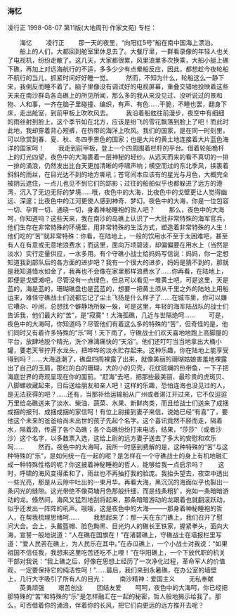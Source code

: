 ### 海忆
凌行正
1998-08-07
第11版(大地周刊·作家文苑)
专栏：

　　海忆
　　凌行正
　　那一天的夜里，“向阳红5号”船在南中国海上漂泊。
　　船上的人们，大都回到舱室里休息去了。大餐厅里，一群看录像的年轻人也关了电视机，纷纷走散了。这几天，大家都很累，风里浪里多次换乘，大船小艇上礁下礁，再加上对远海航行的不适，多多少少有点晕船反应，因此，都想趁今夜轮船不航行的当儿，抓紧时间好好睡一觉。
　　然而，不知为什么，轮船这么一静下来，我倒反而睡不着了。脑子里像没有调试好的电视屏幕，重叠交错地投映着这些天来在南沙群岛各岛礁上的所见所闻，那么多的我从来没见过、没听说过的景和物、人和事，一齐在脑子里碰撞、编织，有声、有色……干脆，不睡也罢，翻身下床，走出舱室，到前甲板上吹吹风去。
　　我沿着船舷往前漫步，夜空中有细细的雨丝射到脸上，这个季节如在北方，应该是纷飞的雪花飘落到脸上了吧！而此时此地，我却穿着背心短裤，在热带的海洋上吹风。我们的国家，是在同一时刻里，可以欣赏到春、夏、秋、冬四季景色的国家；也是大片的黄土地连接着大片蓝色海洋的国家呵！
　　我走到前甲板，登上一个四周围着栏杆的平台。借着轮船桅杆上的灯光四望，夜色中的大海裹着一层神秘的轻纱。从远天而来的看不真切的一排一排的涌浪，仍然发出比白天更加清晰的呼啸声响；横空而过的东北季风，挟裹着斜斜的雨丝，在目光达不到的地方嘶吼；苍穹间本应该有的星光与月色，大概完全被阴云遮住，一点儿也见不到它们的踪影；过往的船舶似乎也都躲进了远方的港湾，沉入了无边无际的梦境……哦，夜色中的大海，比夜色中的戈壁更让人觉得幽远、深邃；比夜色中的江河更使人感到神奇、梦幻。夜色中的大海，你是一位包容一切、孕育一切、通晓一切，身着神秘睡袍的哲人吧？
　　那么，夜色中的大海呵，你知道吗？这些天来，我在南沙的岛礁上认识了一大批非常特殊的海军官兵，他们生存在非常特殊的环境里，用非常特殊的生活方式，塑造着非常特殊的人生！他们吃的“苦”就非常特殊：你看，在陆地上，一般的饮用水不至于太困难吧，甚至有人在有意或无意地浪费水；而这里，面向万顷碧波，却偏偏要在用水上（当然是淡水）实行定量供应，一水多用。有个守礁小战士给妈妈写信说：妈妈，你一定想知道我到部队后的各方面的进步吧？我有一个很大的进步，妈妈是猜不到的，那就是我知道惜水如金了，我再也不会像在家里那样浪费水了……你再看，在陆地上，即便是戈壁滩吧，尽管没有一点绿色，但总可以看见一堆黄土吧，可是这里，天是蓝的，海是蓝的，珊瑚礁盘也是蓝蓝的，想要一把黄土须从千里之外的陆地上用船运来，难怪守礁战士们说都忘记了尘土飞扬是什么样子了……在城市里，你可以嫌它嘈杂、吵闹，总想找个僻静场所躲一躲，可是这里，年轻的海军陆战队的战士们告诉我，他们最大的“苦”，是“寂寞”！大海孤礁，几近与世隔绝呵……
　　可是，夜色中的大海呵，你知道吗？尽管他们有着这么多的特殊的“苦”，但奇怪的是，他们同时又有着许多特殊的“乐”呵！天下雨了，守礁战士们欢天喜地地跑上高脚屋的平台，放肆地脱个精光，洗个淋漓痛快的“天浴”。他们还叮叮当当地拿出大桶小罐，要老天爷拧开水龙头，把哗哗的淡水贮存起来。这种乐趣，你在陆地上能享受得到吗？……大海退潮了，礁盘四周裸露了出来，就像美丽的珊瑚姑娘害羞地裸露出了自己的玉肩，那红的白的珊瑚，大的小的贝壳，花纹斑斓的热带鱼，一下子把海底世界的奇观呈现在你的面前。“赶海”去吧，把那些最美丽、最珍贵的虎斑贝、八脚螺收藏起来，日后送给朋友和亲人吧！这样的乐趣，恐怕连海也没见过的人，是无法获得的吧？……还有，当那补给运输船从广州或者湛江开过来，它不仅迢迢万里给岛礁送来了淡水、柴油、蔬菜、水果、新鲜肉类，而且给战士们送来了成捆成捆的报刊、成捆成捆的家信呵！有位上尉接到妻子来信，说她已经“有喜”了，要他这个未来的爸爸给尚未出世的孩子先起个名字。这个喜讯竟然不胫而走，隔着水，隔着浪，传遍了各个岛礁；各个岛礁纷纷打来电话，结果，“莎莎”（或者沙沙）这个名字，以多数票入选，这给上尉的远方妻子送去了多大的安慰和欢乐呵……
　　然而，夜色中的大海呵，我所一时感到费解的是，这种特殊的“苦”与这种特殊的“乐”，是如何统一在一起的呢？是怎样在一个守礁战士的身上有机地融汇成一种特殊性格的呢？你这披着神秘睡袍的哲人，能够给我一点启示吗？
　　这时，呼啸的海风变得柔和了，雨丝也不再抽打我的脸庞。我抬头望去，夜空中透出一些光亮，那是从云隙中吐出的一束月华。再看大海，黑沉沉的海面似乎也裂出一条闪光的缝隙。这光带绝不像荷塘月色那般纤细，而是线条粗犷，宛如一条暗暗游动的龙。倏然间，海风又猛烈地刮将起来，那条暗暗游动的龙跟着也就翻滚跃动，似乎还发出一阵阵的吼声。哦哦，这是夜色中的大海———那身着神秘睡袍的哲人，在帮我梳理思绪呵……
　　我想起来了：那一天在东门礁上，我们召开了慰问大会。会上，头戴盔帽、脸色黝黑、目光灼人的礁长王铁家，握紧拳头，面向大海，宣誓一般地说道：“人在礁在国旗在！”在渚碧礁上，守礁战士在墙报栏里写道：“爱人民苦在礁上，为人民乐在其中。”在赤瓜礁上，一个小战士对我说：“如果祖国不信任我，我想来这里吃苦还吃不上哩！”在华阳礁上，一个下放代职的机关干部对我说：“我上礁之后，好像在思想上经历了一次净化过程，革命军人的价值观，一定要保持它的纯洁性呵！”……最后，我们来到永暑礁，在办公室的墙壁上，几行大字吸引了所有人的目光：
　　南沙精神：爱国主义
　　无私奉献
　　英勇顽强
　　艰苦创业
　　团结友爱
　　呵呵，夜色中的大海呵，你已经把那特殊的“苦”和特殊的“乐”是怎样融汇在一起的秘密，哲人般地揭示给我了。那么，可否借着你的涌浪，伴着你的长风，把它们向更远的远方推开去呢？
